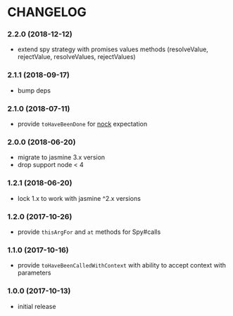 # CHANGELOG

<a name="2.2.0"></a>
### 2.2.0 (2018-12-12)

 * extend spy strategy with promises values methods (resolveValue, rejectValue, resolveValues, rejectValues)


<a name="2.1.1"></a>
### 2.1.1 (2018-09-17)

 * bump deps


<a name="2.1.0"></a>
### 2.1.0 (2018-07-11)

 * provide `toHaveBeenDone` for [nock](https://github.com/nock/nock) expectation


<a name="2.0.0"></a>
### 2.0.0 (2018-06-20)

 * migrate to jasmine 3.x version
 * drop support node < 4


<a name="1.2.1"></a>
### 1.2.1 (2018-06-20)

 * lock 1.x to work with jasmine ^2.x versions


<a name="1.2.0"></a>
### 1.2.0 (2017-10-26)

 * provide `thisArgFor` and `at` methods for Spy#calls


<a name="1.1.0"></a>
### 1.1.0 (2017-10-16)

 * provide `toHaveBeenCalledWithContext` with ability to accept context with parameters


<a name="1.0.0"></a>
### 1.0.0 (2017-10-13)

 * initial release
